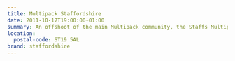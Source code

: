 ```yaml
---
title: Multipack Staffordshire
date: 2011-10-17T19:00:00+01:00
summary: An offshoot of the main Multipack community, the Staffs Multipack is a group of web professionals and tech enthusiasts from the South Staffordshire area.
location:
  postal-code: ST19 5AL
brand: staffordshire
---
```

